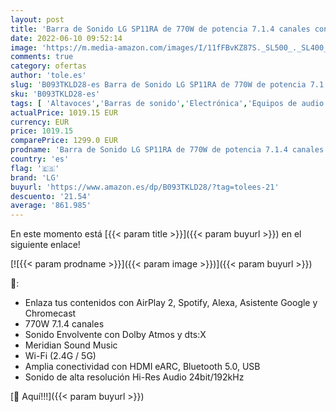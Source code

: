 ```yaml
---
layout: post
title: 'Barra de Sonido LG SP11RA de 770W de potencia 7.1.4 canales con calidad de Sonido Hi-Res Audio  Dolby Atmos  DTS:X y HDMI eARC. Compatible con Alexa'
date: 2022-06-10 09:52:14
image: 'https://m.media-amazon.com/images/I/11fFBvKZ87S._SL500_._SL400_.jpg'
comments: true
category: ofertas
author: 'tole.es'
slug: 'B093TKLD28-es Barra de Sonido LG SP11RA de 770W de potencia 7.1.4...'
sku: 'B093TKLD28-es'
tags: [ 'Altavoces','Barras de sonido','Electrónica','Equipos de audio y Hi-Fi','alexa','lg','🇪🇸', ]
actualPrice: 1019.15 EUR
currency: EUR
price: 1019.15
comparePrice: 1299.0 EUR
prodname: 'Barra de Sonido LG SP11RA de 770W de potencia 7.1.4 canales con calidad de Sonido Hi-Res Audio  Dolby Atmos  DTS:X y HDMI eARC. Compatible con Alexa'
country: 'es'
flag: '🇪🇸'
brand: 'LG'
buyurl: 'https://www.amazon.es/dp/B093TKLD28/?tag=tolees-21'
descuento: '21.54'
average: '861.985'
---
```


En este momento está [{{< param title >}}]({{< param buyurl >}}) en el siguiente enlace!

[![{{< param prodname >}}]({{< param image >}})]({{< param buyurl >}})

🔎:

- Enlaza tus contenidos con AirPlay 2, Spotify, Alexa, Asistente Google y Chromecast
- 770W 7.1.4 canales
- Sonido Envolvente con Dolby Atmos y dts:X
- Meridian Sound Music
- Wi-Fi (2.4G / 5G)
- Amplia conectividad con HDMI eARC, Bluetooth 5.0, USB
- Sonido de alta resolución Hi-Res Audio 24bit/192kHz

[🛒 Aquí!!!]({{< param buyurl >}})
